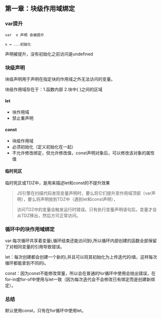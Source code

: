 ## 第一章：块级作用域绑定

### var提升

```
var  x 声明 会被提升

x = ...初始化
```

声明被提升，没有初始化之前访问是undefined

### 块级声明

块级声明用于声明在指定块的作用域之外无法访问的变量。

块级作用域存在于：1.函数内部  2.块中{ }之间的区域

#### let

* 块作用域
* 禁止重声明

#### const

* 块级作用域
* 必须初始化（定义初始化在一起）
* 不允许修改绑定，但允许修改值，const声明对象后，可以修改该对象的属性值

#### 临时死区

临时死区或TDZ中，是用来描述let和const的不提升效果

>  JS引擎在扫描代码发现变量声明时，要么将它们提升至作用域顶部（var声明），要么将声明放到TDZ中（遇到let和const声明），
>
> 访问TDZ中的变量会触发运行时错误。只有执行变量声明语句后，变量才会从TDZ移出，然后方可正常访问。

### 循环中的块作用域绑定

var:每次循环共享着变量i,循环结束还能访问到i,所以循环内部创建的函数全部保留了对相同变量的引用导致错误。

let：每次创建都会创建一个新的i,并且可以将其初始化为上传迭代的i值，这样每次循环都能拿到不同的i。

const：因为const不能修改常量，所以会在普通的for循环中使用会抛出错误，在for-in或for-of中使用与let一致（因为每次迭代会不会修改已有绑定而是创建新绑定）。

### 总结

默认使用const，只有在for循环中使用let。


